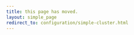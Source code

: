 ```yaml
---
title: this page has moved.
layout: simple_page
redirect_to: configuration/simple-cluster.html
---
```

